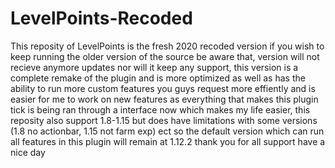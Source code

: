 # LevelPoints-Recoded
This reposity of LevelPoints is the fresh 2020 recoded version if you wish to keep running the older version of the source be aware that, version will not recieve anymore updates nor will it keep any support, this version is a complete remake of the plugin and is more optimized as well as has the ability to run more custom features you guys request more effiently and is easier for me to work on new features as everything that makes this plugin tick is being ran through a interface now which makes my life easier, this reposity also support 1.8-1.15 but does have limitations with some versions (1.8 no actionbar, 1.15 not farm exp) ect so the default version which can run all features in this plugin will remain at 1.12.2 thank you for all support have a nice day
